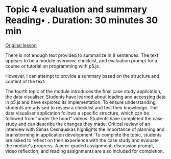 # Topic 4 evaluation and summary Reading• . Duration: 30 minutes 30 min

[Original lesson](https://www.coursera.org/learn/uol-introduction-to-programming-2/supplement/woKdp/topic-4-evaluation-and-summary)

There is not enough text provided to summarize in 8 sentences. The text appears to be a module overview, checklist, and evaluation prompt for a course or tutorial on programming with p5.js. 

However, I can attempt to provide a summary based on the structure and content of the text:

The fourth topic of the module introduces the final case study application, the data visualiser. Students have learned about loading and accessing data in p5.js and have explored its implementation. To ensure understanding, students are advised to review a checklist and test their knowledge. The data visualiser application follows a specific structure, which can be followed from "under the hood" videos. Students have completed the case study and can describe the changes they made. Critical review of an interview with Simas Cesnauskas highlights the importance of planning and brainstorming in application development. To complete the topic, students are asked to reflect on their experience with the case study and evaluate the module's progress. A peer-graded assignment, discussion prompt, video reflection, and reading assignments are also included for completion.

